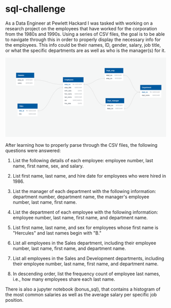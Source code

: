 # sql-challenge

As a Data Engineer at Pewlett Hackard I was tasked with working on a research project on the employees that have worked for the corporation from the 1980s and 1990s. Using a series of CSV files, the goal is to be able to navigate through this in order to properly display the necessary info for the employees. This info could be their names, ID, gender, salary, job title, or what the specific departments are as well as who is the manager(s) for it.

![Table](Images/ERD_Snapshot.png)

After learning how to properly parse through the CSV files, the following questions were answered:

1. List the following details of each employee: employee number, last name, first name, sex, and salary.

2. List first name, last name, and hire date for employees who were hired in 1986.

3. List the manager of each department with the following information: department number, department name, the manager's employee number, last name, first name.

4. List the department of each employee with the following information: employee number, last name, first name, and department name.

5. List first name, last name, and sex for employees whose first name is "Hercules" and last names begin with "B."

6. List all employees in the Sales department, including their employee number, last name, first name, and department name.

7. List all employees in the Sales and Development departments, including their employee number, last name, first name, and department name.

8. In descending order, list the frequency count of employee last names, i.e., how many employees share each last name.

There is also a jupyter notebook (bonus_sql), that contains a histogram of the most common salaries as well as the average salary per specific job position.

